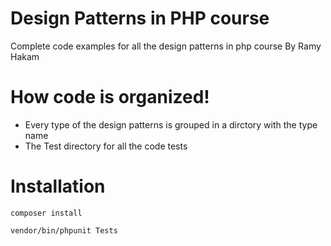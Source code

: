 # Design Patterns in PHP course


Complete code examples for  all the design patterns in php course By Ramy Hakam

# How code is organized!

  - Every type of the design patterns  is grouped in a dirctory with the type name 
  - The Test directory for all the code tests

# Installation

`composer install`

`vendor/bin/phpunit Tests`
